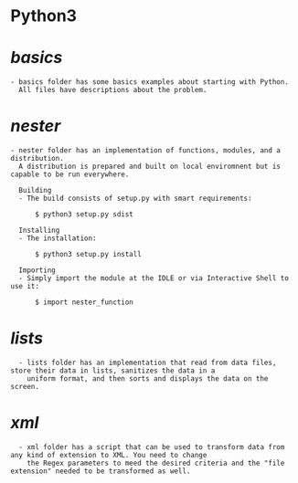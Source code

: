 # Python3
  
   # *basics*
    - basics folder has some basics examples about starting with Python. 
      All files have descriptions about the problem.

   # *nester*
    - nester folder has an implementation of functions, modules, and a distribution. 
      A distribution is prepared and built on local enviromnent but is capable to be run everywhere. 
      
      Building
      - The build consists of setup.py with smart requirements:
          
          $ python3 setup.py sdist
      
      Installing
      - The installation:
          
          $ python3 setup.py install
      
      Importing
      - Simply import the module at the IDLE or via Interactive Shell to use it:
          
          $ import nester_function

   # *lists*
      - lists folder has an implementation that read from data files, store their data in lists, sanitizes the data in a
        uniform format, and then sorts and displays the data on the screen. 

   # *xml*
      - xml folder has a script that can be used to transform data from any kind of extension to XML. You need to change 
        the Regex parameters to meed the desired criteria and the "file extension" needed to be transformed as well. 
